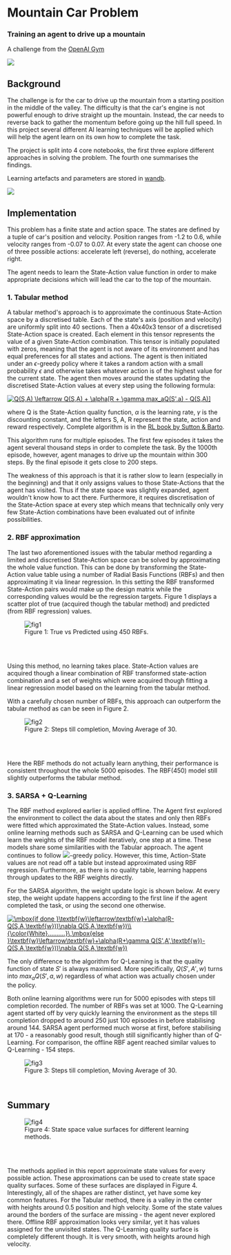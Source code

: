 # Mountain Car Problem
### Training an agent to drive up a mountain

A challenge from the [OpenAI Gym](https://gym.openai.com/envs/MountainCar-v0/) <br>

<img src='mountaincar.gif'>

## Background

The challenge is for the car to drive up the mountain from a starting position in the middle of the valley. The difficulty is that the car's engine is not powerful enough to drive straight up the mountain. Instead, the car needs to reverse back to gather the momentum before going up the hill full speed. In this project several different AI learning techniques will be applied which will help the agent learn on its own how to complete the task.

The project is split into 4 core notebooks, the first three explore different approaches in solving the problem. The fourth one summarises the findings.

Learning artefacts and parameters are stored in [wandb](https://wandb.ai/vinas/MountainCarProblem).

<img src='Plots/wandb.png'>

## Implementation

This problem has a finite state and action space. The states are defined by a tuple of car's position and velocity. Position ranges from -1.2 to 0.6, while velocity ranges from -0.07 to 0.07. At every state the agent can choose one of three possible actions: accelerate left (reverse), do nothing, accelerate right.

The agent needs to learn the State-Action value function in order to make appropriate decisions which will lead the car to the top of the mountain.


### 1. Tabular method

A tabular method's approach is to approximate the continuous State-Action space by a discretised table. Each of the state's axis (position and velocity) are uniformly split into 40 sections. Then a 40x40x3 tensor of a discretised State-Action space is created. Each element in this tensor represents the value of a given State-Action combination. This tensor is initially populated with zeros, meaning that the agent is not aware of its environment and has equal preferences for all states and actions. The agent is then initiated under an $\epsilon$-greedy policy where it takes a random action with a small probability $\epsilon$ and otherwise takes whatever action is of the highest value for the current state. The agent then moves around the states updating the discretised State-Action values at every step using the following formula:

<a href="https://www.codecogs.com/eqnedit.php?latex=Q(S,A)&space;\leftarrow&space;Q(S,A)&space;&plus;&space;\alpha[R&space;&plus;&space;\gamma&space;max_aQ(S',a)&space;-&space;Q(S,A)]" target="_blank"><img src="https://latex.codecogs.com/gif.latex?Q(S,A)&space;\leftarrow&space;Q(S,A)&space;&plus;&space;\alpha[R&space;&plus;&space;\gamma&space;max_aQ(S',a)&space;-&space;Q(S,A)]" title="Q(S,A) \leftarrow Q(S,A) + \alpha[R + \gamma max_aQ(S',a) - Q(S,A)]" /></a>

where Q is the State-Action quality function, $\alpha$ is the learning rate, $\gamma$ is the discounting constant, and the letters S, A, R represent the state, action and reward respectively. Complete algorithm is in the [RL book by Sutton & Barto](http://incompleteideas.net/book/RLbook2020.pdf).

This algorithm runs for multiple episodes. The first few episodes it takes the agent several thousand steps in order to complete the task. By the 1000th episode, however, agent manages to drive up the mountain within 300 steps. By the final episode it gets close to 200 steps.

The weakness of this approach is that it is rather slow to learn (especially in the beginning) and that it only assigns values to those State-Actions that the agent has visited. Thus if the state space was slightly expanded, agent wouldn't know how to act there. Furthermore, it requires discretisation of the State-Action space at every step which means that technically only very few State-Action combinations have been evaluated out of infinite possibilities. 


### 2. RBF approximation

The last two aforementioned issues with the tabular method regarding a limited and discretised State-Action space can be solved by approximating the whole value function. This can be done by transforming the State-Action value table using a number of Radial Basis Functions (RBFs) and then approximating it via linear regression. In this setting the RBF transformed State-Action pairs would make up the design matrix while the corresponding values would be the regression targets. Figure 1 displays a scatter plot of true (acquired though the tabular method) and predicted (from RBF regression) values.

<figure>
  <img src="./Plots/rbf_regression.png" alt="fig1"/>
  <figcaption>Figure 1: True vs Predicted using 450 RBFs.</figcaption>
</figure>
<br>
<br>

Using this method, no learning takes place. State-Action values are acquired though a linear combination of RBF transformed state-action combination and a set of weights which were acquired though fitting a linear regression model based on the learning from the tabular method.

With a carefully chosen number of RBFs, this approach can outperform the tabular method as can be seen in Figure 2.

<figure>
  <img src="./Plots/tabular_rbf.png" alt="fig2"/>
  <figcaption>Figure 2: Steps till completion, Moving Average of 30.</figcaption>
</figure>
<br>
<br>

Here the RBF methods do not actually learn anything, their performance is consistent throughout the whole 5000 episodes. The RBF(450) model still slightly outperforms the tabular method.


### 3. SARSA + Q-Learning

The  RBF method explored earlier is applied offline. The Agent first explored the environment to collect the data about the states and only then RBFs were fitted which approximated the State-Action values. Instead, some online learning methods such as SARSA and Q-Learning can be used which learn the weights of the RBF model iteratively, one step at a time. These models share some similarities with the Tabular approach. The agent continues to follow <img src="https://render.githubusercontent.com/render/math?math=\epsilon">-greedy policy. However, this time, Action-State values are not read off a table but instead approximated using RBF regression. Furthermore, as there is no quality table, learning happens through updates to the RBF weights directly.

For the SARSA algorithm, the weight update logic is shown below. At every step, the weight update
happens according to the first line if the agent completed the task, or using the second one otherwise.

<a href="https://www.codecogs.com/eqnedit.php?latex=\mbox{if&space;done&space;}\textbf{w}\leftarrow\textbf{w}&plus;\alpha(R-Q(S,A,\textbf{w}))\nabla&space;Q(S,A,\textbf{w})\\&space;{\color{White}..........}\,\mbox{else&space;}\textbf{w}\leftarrow\textbf{w}&plus;\alpha(R&plus;\gamma&space;Q(S',A',\textbf{w})-Q(S,A,\textbf{w}))\nabla&space;Q(S,A,\textbf{w})" target="_blank"><img src="https://latex.codecogs.com/gif.latex?\mbox{if&space;done&space;}\textbf{w}\leftarrow\textbf{w}&plus;\alpha(R-Q(S,A,\textbf{w}))\nabla&space;Q(S,A,\textbf{w})\\&space;{\color{White}..........}\,\mbox{else&space;}\textbf{w}\leftarrow\textbf{w}&plus;\alpha(R&plus;\gamma&space;Q(S',A',\textbf{w})-Q(S,A,\textbf{w}))\nabla&space;Q(S,A,\textbf{w})" title="\mbox{if done }\textbf{w}\leftarrow\textbf{w}+\alpha(R-Q(S,A,\textbf{w}))\nabla Q(S,A,\textbf{w})\\ {\color{White}..........}\,\mbox{else }\textbf{w}\leftarrow\textbf{w}+\alpha(R+\gamma Q(S',A',\textbf{w})-Q(S,A,\textbf{w}))\nabla Q(S,A,\textbf{w})" /></a>

The only difference to the algorithm for Q-Learning is that the quality function of state $S'$ is always maximised. More specifically, $Q(S',A',w)$ turns into $max_aQ(S',a,w)$ regardless of what action was actually chosen under the policy.

Both online learning algorithms were run for 5000 episodes with steps till completion recorded. The number of RBFs was set at 1000. The Q-Learning agent started off by very quickly learning the environment as the steps till completion dropped to around 250 just 100 episodes in before stabilising around 144. SARSA agent performed much worse at first, before stabilising at 170 - a reasonably good result, though still significantly higher than of Q-Learning. For comparison, the offline RBF agent reached similar values to Q-Learning - 154 steps.

<figure>
  <img src="./Plots/sarsa_ql.png" alt="fig3"/>
  <figcaption>Figure 3: Steps till completion, Moving Average of 30.</figcaption>
</figure>
<br>

## Summary

<figure>
  <img src="./Plots/loss_surfaces.png" alt="fig4"/>
  <figcaption>Figure 4: State space value surfaces for different learning methods.</figcaption>
</figure>
<br>
<br>

The methods applied in this report approximate state values for every possible action. These approximations can be used to create state space quality surfaces. Some of these surfaces are displayed in Figure 4. Interestingly, all of the shapes are rather distinct, yet have some key common features. For the Tabular method, there is a valley in the center with heights around 0.5 position and high velocity. Some of the state values around the borders of the surface are missing - the agent never explored there. Offline RBF approximation looks very similar, yet it has values assigned for the unvisited states. The Q-Learning quality surface is completely different though. It is very smooth, with heights around high velocity.